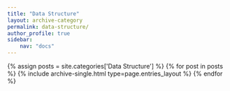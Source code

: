 ```yaml
---
title: "Data Structure"
layout: archive-category
permalink: data-structure/
author_profile: true
sidebar:
    nav: "docs"    
---
```


{% assign posts = site.categories['Data Structure'] %}
{% for post in posts %} {% include archive-single.html type=page.entries_layout %} {% endfor %}
